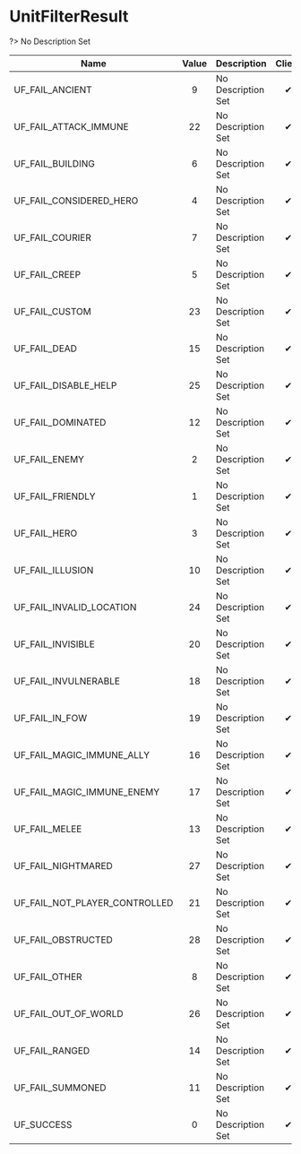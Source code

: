 # UnitFilterResult
?> No Description Set

Name|Value|Description|Client
--|:--:|--|:--:
UF_FAIL_ANCIENT|9|No Description Set|✔
UF_FAIL_ATTACK_IMMUNE|22|No Description Set|✔
UF_FAIL_BUILDING|6|No Description Set|✔
UF_FAIL_CONSIDERED_HERO|4|No Description Set|✔
UF_FAIL_COURIER|7|No Description Set|✔
UF_FAIL_CREEP|5|No Description Set|✔
UF_FAIL_CUSTOM|23|No Description Set|✔
UF_FAIL_DEAD|15|No Description Set|✔
UF_FAIL_DISABLE_HELP|25|No Description Set|✔
UF_FAIL_DOMINATED|12|No Description Set|✔
UF_FAIL_ENEMY|2|No Description Set|✔
UF_FAIL_FRIENDLY|1|No Description Set|✔
UF_FAIL_HERO|3|No Description Set|✔
UF_FAIL_ILLUSION|10|No Description Set|✔
UF_FAIL_INVALID_LOCATION|24|No Description Set|✔
UF_FAIL_INVISIBLE|20|No Description Set|✔
UF_FAIL_INVULNERABLE|18|No Description Set|✔
UF_FAIL_IN_FOW|19|No Description Set|✔
UF_FAIL_MAGIC_IMMUNE_ALLY|16|No Description Set|✔
UF_FAIL_MAGIC_IMMUNE_ENEMY|17|No Description Set|✔
UF_FAIL_MELEE|13|No Description Set|✔
UF_FAIL_NIGHTMARED|27|No Description Set|✔
UF_FAIL_NOT_PLAYER_CONTROLLED|21|No Description Set|✔
UF_FAIL_OBSTRUCTED|28|No Description Set|✔
UF_FAIL_OTHER|8|No Description Set|✔
UF_FAIL_OUT_OF_WORLD|26|No Description Set|✔
UF_FAIL_RANGED|14|No Description Set|✔
UF_FAIL_SUMMONED|11|No Description Set|✔
UF_SUCCESS|0|No Description Set|✔
